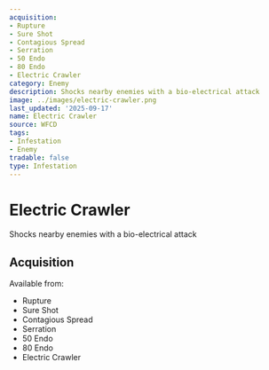 ```yaml
---
acquisition:
- Rupture
- Sure Shot
- Contagious Spread
- Serration
- 50 Endo
- 80 Endo
- Electric Crawler
category: Enemy
description: Shocks nearby enemies with a bio-electrical attack
image: ../images/electric-crawler.png
last_updated: '2025-09-17'
name: Electric Crawler
source: WFCD
tags:
- Infestation
- Enemy
tradable: false
type: Infestation
---
```


# Electric Crawler

Shocks nearby enemies with a bio-electrical attack

## Acquisition

Available from:
- Rupture
- Sure Shot
- Contagious Spread
- Serration
- 50 Endo
- 80 Endo
- Electric Crawler

